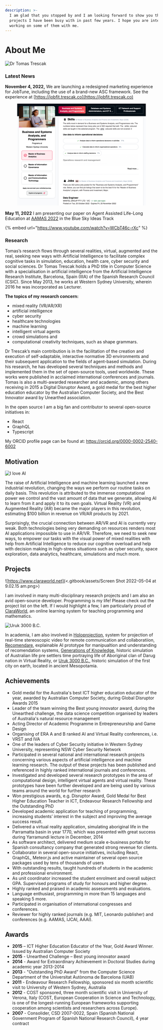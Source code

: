 ```yaml
---
description: >-
  I am glad that you stopped by and I am looking forward to show you the
  projects I have been busy with in past few years. I hope you are interested in
  working on some of them with me.
---
```


# About Me

![Dr Tomas Trescak](<.gitbook/assets/CDMS1\_38356 - smaller.jpeg>)



### Latest News

**November 4, 2022,** We are launching a redesigned marketing experience for JobTune, including the use of a brand-new ASC framework. See the experience at [https://jobfit.trescak.co](https://jobfit.trescak.co)

<figure><img src=".gitbook/assets/jobfit.png" alt=""><figcaption></figcaption></figure>

**May 11, 2022** I am presenting our paper on Agent Assisted Life-Long Education at [AAMAS 2022](https://aamas2022-conference.auckland.ac.nz) in the Blue Sky Ideas Track

{% embed url="https://www.youtube.com/watch?v=WCbT46c-rXc" %}

### **Research**

Tomas’s research flows through several realities, virtual, augmented and the real, seeking new ways with Artificial Intelligence to facilitate complex cognitive tasks in simulation, education, health care, cyber security and social sciences. Dr Tomas Trescak holds a PhD title in Computer Science with a specialisation in artificial intelligence from the Artificial Intelligence Research Institute, Barcelona, Spain (IIIA) of the Spanish Research Council (CSIC). Since May 2013, he works at Western Sydney University, wherein 2016 he was incorporated as Lecturer.

**The topics of my research concern:**

* mixed reality (VR/AR/XR)
* artificial intelligence
* cyber security
* healthcare technologies
* machine learning
* intelligent virtual agents
* crowd simulations and
* computational creativity techniques, such as shape grammars.

Dr Trescak’s main contribution is in the facilitation of the creation and execution of self-adaptable, interactive normative 3D environments and their subsequent application to the fields of agent-based simulation. During his research, he has developed several techniques and methods and implemented them in the set of open-source tools, used worldwide. These works were published in acclaimed international conferences and journals. Tomas is also a multi-awarded researcher and academic, among others receiving in 2015 a Digital Disruptor Award, a gold medal for the best higher education educator by the Australian Computer Society, and the Best Innovator award by Unearthed association.

In the open source I am a big fan and contributor to several open-source initiatives in:

* React
* GraphQL
* Typescript

My ORCID profile page can be found at: https://orcid.org/0000-0002-2540-6002

## Motivation

![I love AI](https://user-images.githubusercontent.com/2682705/53604690-529e7780-3c09-11e9-8f3f-481e341ee46a.gif)

The raise of Artificial Intelligence and machine learning launched a new industrial revolution, changing the ways we perform our routine tasks on daily basis. This revolution is attributed to the immense computational power we control and the vast amount of data that we generate, allowing AI to learn from it and apply it to its own goals. Virtual Reality (VR) and Augmented Reality (AR) became the major players in this revolution, estimating $100 billion in revenue on VR/AR products by 2021.

Surprisingly, the crucial connection between AR/VR and AI is currently very weak. Both technologies being very demanding on resources renders most AI applications impossible to use in AR/VR. Therefore, we need to seek new ways, to empower our tasks with the visual power of mixed realities with help from Artificial Intelligence to reduce our cognitive overload and help with decision making in high-stress situations such as cyber security, space exploration, data analytics, healthcare, simulations and much more.

## Projects

![https://www.claraworld.net](<.gitbook/assets/Screen Shot 2022-05-04 at 9.02.15 am.png>)

I am involved in many multi-disciplinary research projects and I am also an avid open-source developer. Programming is my life! Please check out the project list on the left. If I would highlight a few, I am particularly proud of [ClaraWorld](https://www.claraworld.net), an online learning system for teaching programming and mathematics.

![Uruk 3000 B.C.](https://user-images.githubusercontent.com/2682705/53629335-6a094f00-3c61-11e9-8496-18f106694d60.jpg)

In academia, I am also involved in [Holoprojection](https://www.tomino.gitbook.com/projects/holoprojection), system for projection of real-time stereoscopic video for remote communication and collaboratiion, [Recomendare](https://www.tomino.gitbook.com/projects/recomendare), explainable AI prototype for manipualtion and understanding of recomendation systems, [Generations of Knowledge](https://www.tomino.gitbook.com/projects/gok), historic simulation of Australian life pre settlers time portraying life of Aboriginal clan of Darug nation in Virtual Reality, or [Uruk 3000 B.C.](https://www.tomino.gitbook.com/projects/uruk), historic simulation of the first city on earth, located in ancient Mesopotamia.

## Achievements

* Gold medal for the Australia's best ICT higher education educator of the year, awarded by Australian Computer Society, during Global Disruptor Awards 2015
* Leader of the team winning the Best young innovator award, during the Unearthed challenge, the data science competition organised by leaders of Australia's natural resource management
* Acting Director of Academic Programme in Entrepreneurship and Game Design
* Organising of ERA A and B ranked AI and Virtual Reality conferences, i.e. VRST and IVA
* One of the leaders of Cyber Security initiative in Western Sydney University, representing NSW Cyber Security Network
* Participated in several national and international research projects concerning various aspects of artificial intelligence and machine learning research. The output of these projects has been published and referenced in highly ranked international journals and conferences.
* Investigated and developed several research prototypes in the area of computational design, intelligent virtual agents and virtual reality. These prototypes have been further developed and are being used by various teams around the world for further research
* Won prestigious awards, e.g. Disruptor Award, Gold Medal for Best Higher Education Teacher in ICT, Endeavour Research Fellowship and the Outstanding PhD
* Developed academic application for teaching of programming, increasing students’ interest in the subject and improving the average success result.
* Delivered a virtual reality application, simulating aboriginal life in the Parramatta basin in year 1770, which was presented with great success during Yarramundi lecture in December, 2014
* As software architect, delivered medium scale e-business portals for Spanish consultancy company that generated strong revenue for clients.
* Collaborator in several open-source initiatives, including React, GraphQL, Meteor.js and active maintainer of several open source packages used by tens of thousands of users
* With outstanding results, taught hundreds of students in the academic and professional environment.
* As unit coordinator increased the student enrolment and overall subject GPA. Supervised programs of study for honours and higher degree.
* Highly ranked and praised in academic assessments and evaluations.
* Language enthusiast, programming in more than 15 languages and speaking 5 more.
* Participated in organisation of international congresses and conferences.
* Reviewer for highly ranked journals (e.g. MIT, Leonardo publisher) and conferences (e.g. AAMAS, IJCAI, AAAI).

## Awards

* **2015** – ICT Higher Education Educator of the Year, Gold Award Winner. Issued by Australian Computer Society
* **2015** - Unearthed Challenge – Best young innovator award
* **2014** - Award for Extraordinary Achievement in Doctoral Studies during academic year 2013-2014
* **2013** - "Outstanding PhD Award" from the Computer Science Department of the Universitat Autònoma de Barcelona (UAB)
* **2011** - Endeavour Research Fellowship, sponsored six month scientific visit to University of Western Sydney, Australia
* **2012** - COST sponsored, three month scientific visit in University of Verona, Italy (COST, European Cooperation in Science and Technology, is one of the longest-running European frameworks supporting cooperation among scientists and researchers across Europe).
* **2007** - Consolider, CSD 2007-0022, Spain (Spanish National Government Program of Spanish National Research Council), 4 year contract
